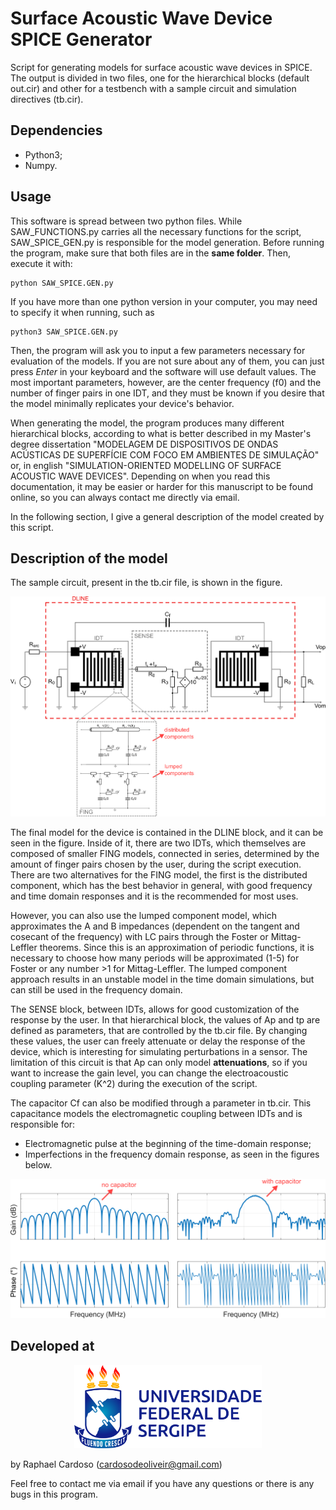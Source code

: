 # Surface Acoustic Wave Device SPICE Generator

Script for generating models for surface acoustic wave devices in SPICE. The output is divided in two files, one for the hierarchical blocks (default out.cir) and other for a testbench with a sample circuit and simulation directives (tb.cir). 

## Dependencies

* Python3;
* Numpy.

## Usage

This software is spread between two python files. While SAW_FUNCTIONS.py carries all the necessary functions for the script, SAW_SPICE_GEN.py is responsible for the model generation. Before running the program, make sure that both files are in the **same folder**. Then, execute it with:

```
python SAW_SPICE.GEN.py
```

If you have more than one python version in your computer, you may need to specify it when running, such as

```
python3 SAW_SPICE.GEN.py
```

Then, the program will ask you to input a few parameters necessary for evaluation of the models. If you are not sure about any of them, you can just press _Enter_ in your keyboard and the software will use default values. The most important parameters, however, are the center frequency (f0) and the number of finger pairs in one IDT, and they must be known if you desire that the model minimally replicates your device's behavior.

When generating the model, the program produces many different hierarchical blocks, according to what is better described in my Master's degree dissertation "MODELAGEM DE DISPOSITIVOS DE ONDAS ACÚSTICAS DE SUPERFÍCIE COM FOCO EM AMBIENTES DE SIMULAÇÃO" or, in english "SIMULATION-ORIENTED MODELLING OF SURFACE ACOUSTIC WAVE DEVICES". Depending on when you read this documentation, it may be easier or harder for this manuscript to be found online, so you can always contact me directly via email.

In the following section, I give a general description of the model created by this script.

## Description of the model

The sample circuit, present in the tb.cir file, is shown in the figure.

<p align="center">
  <img src="images/fullcircuit.png" width="900" />
</p>

The final model for the device is contained in the DLINE block, and it can be seen in the figure. Inside of it, there are two IDTs, which themselves are composed of smaller FING models, connected in series, determined by the amount of finger pairs chosen by the user, during the script execution. There are two alternatives for the FING model, the first is the distributed component, which has the best behavior in general, with good frequency and time domain responses and it is the recommended for most uses.

However, you can also use the lumped component model, which approximates the A and B impedances (dependent on the tangent and cosecant of the frequency) with LC pairs through the Foster or Mittag-Leffler theorems. Since this is an approximation of periodic functions, it is necessary to choose how many periods will be approximated (1-5) for Foster or any number >1 for Mittag-Leffler. The lumped component approach results in an unstable model in the time domain simulations, but can still be used in the frequency domain.

The SENSE block, between IDTs, allows for good customization of the response by the user. In that hierarchical block, the values of Ap and tp are defined as parameters, that are controlled by the tb.cir file. By changing these values, the user can freely attenuate or delay the response of the device, which is interesting for simulating perturbations in a sensor. The limitation of this circuit is that Ap can only model **attenuations**, so if you want to increase the gain level, you can change the electroacoustic coupling parameter (K^2) during the execution of the script. 

The capacitor Cf can also be modified through a parameter in tb.cir. This capacitance models the electromagnetic coupling between IDTs and is responsible for:
* Electromagnetic pulse at the beginning of the time-domain response;
* Imperfections in the frequency domain response, as seen in the figures below.

<p align="center">
  <img src="images/capdiff.png" width="600" />
</p>

## Developed at

<p align="center">
  <img src="images/ufs_horizontal_positiva.png" width="300" />
</p>

by Raphael Cardoso (cardosodeoliveir@gmail.com)

Feel free to contact me via email if you have any questions or there is any bugs in this program.

